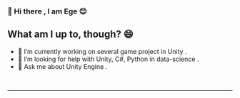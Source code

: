 ### 👋 Hi there , I am Ege 😊

## What am I up to, though? 😄
-  🔭 I’m currently working on several game project in Unity . 
-  🤔 I’m looking for help with Unity, C#, Python in data-science .
-  💬 Ask me about Unity Engine . 

<br />

---
<!--
**EgedotErcan/EgedotErcan** is a ✨ _special_ ✨ repository because its `README.md` (this file) appears on your GitHub profile.

Here are some ideas to get you started:

-  ...
- 🌱 I’m currently learning ...
- 👯 I’m looking to collaborate on ...

- 💬 Ask me about ...
- 📫 How to reach me: ...
- 😄 Pronouns: ...
- ⚡ Fun fact: ...
-->
